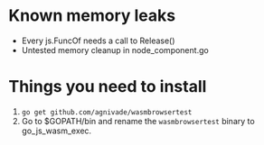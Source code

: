 # Known memory leaks
- Every js.FuncOf needs a call to Release()
- Untested memory cleanup in node_component.go

# Things you need to install

1. `go get github.com/agnivade/wasmbrowsertest`
2. Go to $GOPATH/bin and rename the `wasmbrowsertest` binary to go_js_wasm_exec.